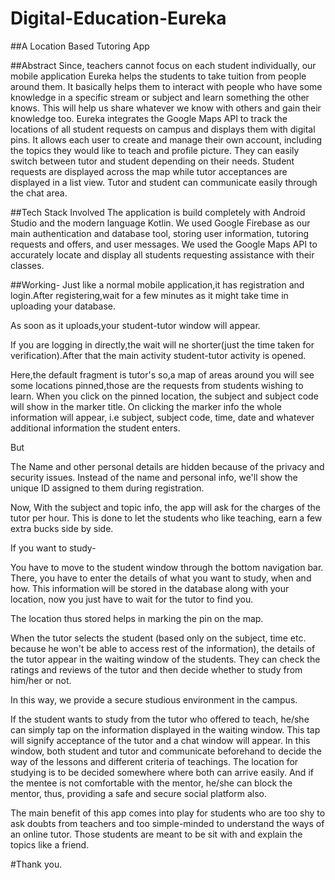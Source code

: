 # Digital-Education-Eureka
##A Location Based Tutoring App

##Abstract
Since, teachers cannot focus on each student individually, our mobile application Eureka helps the students to take tuition from people around them. It basically helps them to interact with people who have some knowledge in a specific stream or subject and learn something the other knows. This will help us share whatever we know with others and gain their knowledge too. Eureka integrates the Google Maps API to track the locations of all student requests on campus and displays them with digital pins. It allows each user to create and manage their own account, including the topics they would like to teach and profile picture. They can easily switch between tutor and student depending on their needs. Student requests are displayed across the map while tutor acceptances are displayed in a list view. Tutor and student can communicate easily through the chat area.

##Tech Stack Involved
The application is build completely with Android Studio and the modern language Kotlin. We used Google Firebase as our main authentication and database tool, storing user information, tutoring requests and offers, and user messages. We used the Google Maps API to accurately locate and display all students requesting assistance with their classes.

##Working-
Just like a normal mobile application,it has registration and login.After registering,wait for a few minutes as it might take time in uploading your database.

As soon as it uploads,your student-tutor window will appear.

If you are logging in directly,the wait will ne shorter(just the time taken for verification).After that the main activity student-tutor activity is opened.

Here,the default fragment is tutor's so,a map of areas around you will see some locations pinned,those are the requests from students wishing to learn. When you click on the pinned location, the subject and subject code will show in the marker title. On clicking the marker info the whole information will appear, i.e subject, subject code, time, date and whatever additional information the student enters.

But

The Name and other personal details are hidden because of the privacy and security issues. Instead of the name and personal info, we'll show the unique ID assigned to them during registration.

Now, With the subject and topic info, the app will ask for the charges of the tutor per hour. This is done to let the students who like teaching, earn a few extra bucks side by side.

If you want to study-

You have to move to the student window through the bottom navigation bar. There, you have to enter the details of what you want to study, when and how. This information will be stored in the database along with your location, now you just have to wait for the tutor to find you.

The location thus stored helps in marking the pin on the map.

When the tutor selects the student (based only on the subject, time etc. because he won't be able to access rest of the information), the details of the tutor appear in the waiting window of the students. They can check the ratings and reviews of the tutor and then decide whether to study from him/her or not.

In this way, we provide a secure studious environment in the campus.

If the student wants to study from the tutor who offered to teach, he/she can simply tap on the information displayed in the waiting window. This tap will signify acceptance of the tutor and a chat window will appear. In this window, both student and tutor and communicate beforehand to decide the way of the lessons and different criteria of teachings. The location for studying is to be decided somewhere where both can arrive easily. And if the mentee is not comfortable with the mentor, he/she can block the mentor, thus, providing a safe and secure social platform also.

The main benefit of this app comes into play for students who are too shy to ask doubts from teachers and too simple-minded to understand the ways of an online tutor. Those students are meant to be sit with and explain the topics like a friend.

#Thank you.
